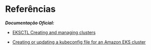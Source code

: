 # Referências

***Documentação Oficial:***

- [EKSCTL Creating and managing clusters](https://eksctl.io/usage/creating-and-managing-clusters/)

- [Creating or updating a kubeconfig file for an Amazon EKS cluster](https://docs.aws.amazon.com/eks/latest/userguide/create-kubeconfig.html)
